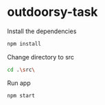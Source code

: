 # outdoorsy-task

Install the dependencies

```bash
npm install
```

Change directory to src

```bash
cd .\src\
```

Run app

```bash
npm start
```


